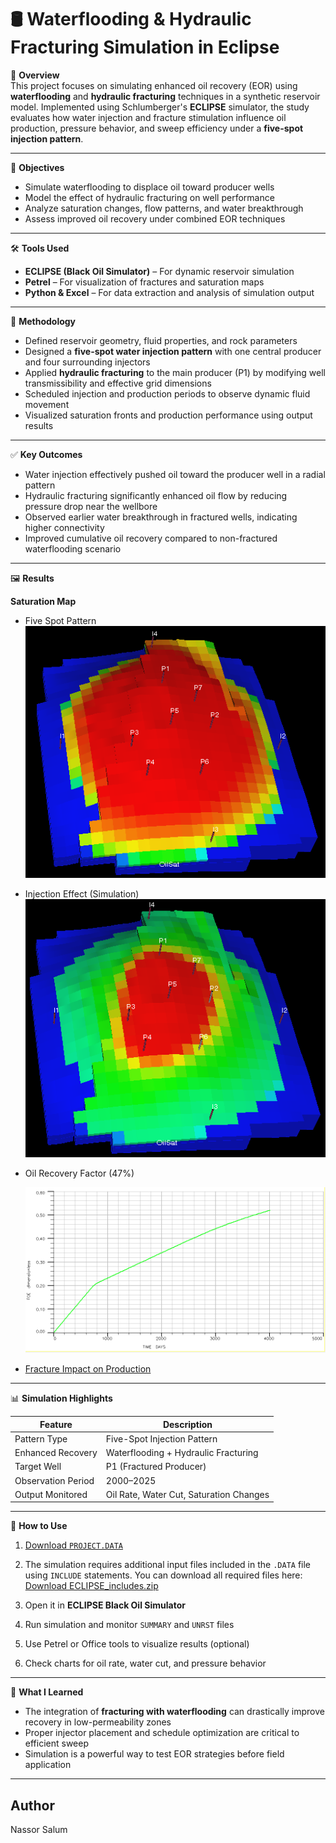 # 🛢️ Waterflooding & Hydraulic Fracturing Simulation in Eclipse

📌 **Overview**  
This project focuses on simulating enhanced oil recovery (EOR) using **waterflooding** and **hydraulic fracturing** techniques in a synthetic reservoir model. Implemented using Schlumberger's **ECLIPSE** simulator, the study evaluates how water injection and fracture stimulation influence oil production, pressure behavior, and sweep efficiency under a **five-spot injection pattern**.

---

🎯 **Objectives**

- Simulate waterflooding to displace oil toward producer wells
- Model the effect of hydraulic fracturing on well performance
- Analyze saturation changes, flow patterns, and water breakthrough
- Assess improved oil recovery under combined EOR techniques

---

🛠️ **Tools Used**

- **ECLIPSE (Black Oil Simulator)** – For dynamic reservoir simulation  
- **Petrel** – For visualization of fractures and saturation maps  
- **Python & Excel** – For data extraction and analysis of simulation output

---

🔬 **Methodology**

- Defined reservoir geometry, fluid properties, and rock parameters
- Designed a **five-spot water injection pattern** with one central producer and four surrounding injectors
- Applied **hydraulic fracturing** to the main producer (P1) by modifying well transmissibility and effective grid dimensions
- Scheduled injection and production periods to observe dynamic fluid movement
- Visualized saturation fronts and production performance using output results

---

✅ **Key Outcomes**

- Water injection effectively pushed oil toward the producer well in a radial pattern
- Hydraulic fracturing significantly enhanced oil flow by reducing pressure drop near the wellbore
- Observed earlier water breakthrough in fractured wells, indicating higher connectivity
- Improved cumulative oil recovery compared to non-fractured waterflooding scenario

---

🖼️ **Results**

**Saturation Map**
- Five Spot Pattern
![Screenshot 1](https://github.com/Nassor-Salum/waterflooding-hydraulic-fracturing/blob/main/Screenshot%202025-05-05%20225625.png?raw=true)

- Injection Effect (Simulation)
![Screenshot 2](https://github.com/Nassor-Salum/waterflooding-hydraulic-fracturing/blob/main/Screenshot%202025-05-05%20225824.png?raw=true)

- Oil Recovery Factor (47%)

  ![Screenshot 3](https://github.com/Nassor-Salum/waterflooding-hydraulic-fracturing/blob/main/Screenshot%202025-05-06%20003902.png?raw=true)

  
- [Fracture Impact on Production](https://github.com/Nassor-Salum/waterflooding-hydraulic-fracturing/commit/03fd1f86a72627999a141f990177489cf67f1ed2#diff-2c0f7984f1989a3530b083f6a6fa17c5144efafa4c0575ca32a370ec8fdd42a8)

---

📊 **Simulation Highlights**

| Feature                | Description                               |
|------------------------|-------------------------------------------|
| Pattern Type           | Five-Spot Injection Pattern               |
| Enhanced Recovery      | Waterflooding + Hydraulic Fracturing      |
| Target Well            | P1 (Fractured Producer)                   |
| Observation Period     | 2000–2025                                 |
| Output Monitored       | Oil Rate, Water Cut, Saturation Changes   |

---

📂 **How to Use**

1. [Download `PROJECT.DATA`](https://github.com/Nassor-Salum/waterflooding-hydraulic-fracturing/blob/main/SNARK.DATA)
2. The simulation requires additional input files included in the `.DATA` file using `INCLUDE` statements.
You can download all required files here:
 [Download ECLIPSE_includes.zip](https://github.com/Nassor-Salum/waterflooding-hydraulic-fracturing/blob/main/Includes.rar)

3. Open it in **ECLIPSE Black Oil Simulator**
4. Run simulation and monitor `SUMMARY` and `UNRST` files
5. Use Petrel or Office tools to visualize results (optional)
6. Check charts for oil rate, water cut, and pressure behavior

---

🧠 **What I Learned**

- The integration of **fracturing with waterflooding** can drastically improve recovery in low-permeability zones
- Proper injector placement and schedule optimization are critical to efficient sweep
- Simulation is a powerful way to test EOR strategies before field application

---
## **Author**
Nassor Salum



